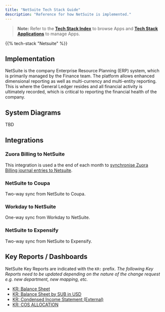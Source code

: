 ```yaml
---
title: "NetSuite Tech Stack Guide"
description: "Reference for how NetSuite is implemented."
---
```


> **Note:** Refer to the **[Tech Stack Index](https://about.gitlab.com/handbook/business-technology/tech-stack/)** to browse Apps and **[Tech Stack Applications](https://about.gitlab.com/handbook/business-technology/tech-stack-applications/)** to manage Apps.

{{% tech-stack "Netsuite" %}}

## Implementation

NetSuite is the company Enterprise Resource Planning (ERP) system, which is primarily managed by the Finance team. The platform allows enhanced dimensional reporting as well as multi-currency and multi-entity reporting. This is where the General Ledger resides and all financial activity is ultimately recorded, which is critical to reporting the financial health of the company.

## System Diagrams

TBD

## Integrations

### Zuora Billing to NetSuite

This integration is used a the end of each month to [synchronise Zuora Billing journal entries to Netsuite](https://about.gitlab.com/handbook/business-technology/enterprise-applications/integrations/wiki/integrations-list/zuora-billing-netsuite/).

### NetSuite to Coupa

Two-way sync from NetSuite to Coupa.

### Workday to NetSuite

One-way sync from Workday to NetSuite.

### NetSuite to Expensify

Two-way sync from NetSuite to Expensify.

## Key Reports / Dashboards

NetSuite Key Reports are indicated with the `KR:` prefix. *The following Key Reports need to be updated depending on the nature of the change request e.g. new department, new mapping, etc.*

- [KR: Balance Sheet](https://4477499.app.netsuite.com/app/reporting/reportrunner.nl?&cr=698&whence=)
- [KR: Balance Sheet by SUB in USD](https://4477499.app.netsuite.com/app/reporting/reportrunner.nl?&cr=811&whence=)
- [KR: Condensed Income Statement (External)](https://4477499.app.netsuite.com/app/reporting/reportrunner.nl?&cr=652&whence=)
- [KR: COS ALLOCATION](https://4477499.app.netsuite.com/app/reporting/reportrunner.nl?&cr=651&whence=)

